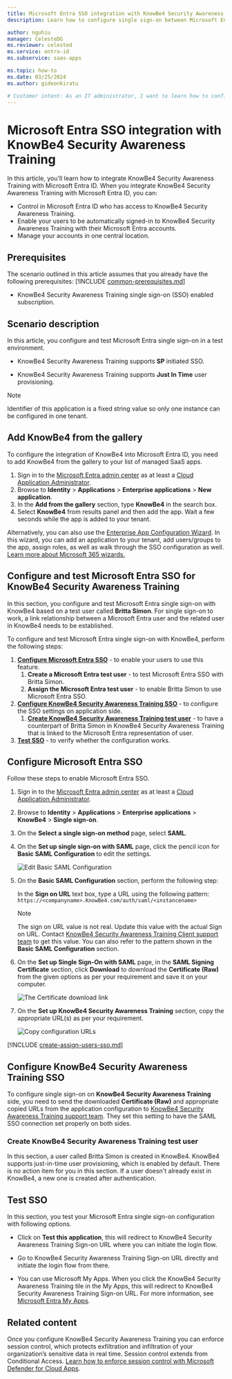 ```yaml
---
title: Microsoft Entra SSO integration with KnowBe4 Security Awareness Training
description: Learn how to configure single sign-on between Microsoft Entra ID and KnowBe4 Security Awareness Training.

author: nguhiu
manager: CelesteDG
ms.reviewer: celested
ms.service: entra-id
ms.subservice: saas-apps

ms.topic: how-to
ms.date: 03/25/2024
ms.author: gideonkiratu

# Customer intent: As an IT administrator, I want to learn how to configure single sign-on between Microsoft Entra ID and KnowBe4 Security Awareness Training so that I can control who has access to KnowBe4 Security Awareness Training, enable automatic sign-in with Microsoft Entra accounts, and manage my accounts in one central location.
---
```

# Microsoft Entra SSO integration with KnowBe4 Security Awareness Training

In this article,  you'll learn how to integrate KnowBe4 Security Awareness Training with Microsoft Entra ID. When you integrate KnowBe4 Security Awareness Training with Microsoft Entra ID, you can:

* Control in Microsoft Entra ID who has access to KnowBe4 Security Awareness Training.
* Enable your users to be automatically signed-in to KnowBe4 Security Awareness Training with their Microsoft Entra accounts.
* Manage your accounts in one central location.

## Prerequisites
The scenario outlined in this article assumes that you already have the following prerequisites:
[!INCLUDE [common-prerequisites.md](~/identity/saas-apps/includes/common-prerequisites.md)]
* KnowBe4 Security Awareness Training single sign-on (SSO) enabled subscription.

## Scenario description

In this article,  you configure and test Microsoft Entra single sign-on in a test environment.

* KnowBe4 Security Awareness Training supports **SP** initiated SSO.

* KnowBe4 Security Awareness Training supports **Just In Time** user provisioning.

> [!NOTE]
> Identifier of this application is a fixed string value so only one instance can be configured in one tenant.

## Add KnowBe4 from the gallery

To configure the integration of KnowBe4 into Microsoft Entra ID, you need to add KnowBe4 from the gallery to your list of managed SaaS apps.

1. Sign in to the [Microsoft Entra admin center](https://entra.microsoft.com) as at least a [Cloud Application Administrator](~/identity/role-based-access-control/permissions-reference.md#cloud-application-administrator).
1. Browse to **Identity** > **Applications** > **Enterprise applications** > **New application**.
1. In the **Add from the gallery** section, type **KnowBe4** in the search box.
1. Select **KnowBe4** from results panel and then add the app. Wait a few seconds while the app is added to your tenant.

 Alternatively, you can also use the [Enterprise App Configuration Wizard](https://portal.office.com/AdminPortal/home?Q=Docs#/azureadappintegration). In this wizard, you can add an application to your tenant, add users/groups to the app, assign roles, as well as walk through the SSO configuration as well. [Learn more about Microsoft 365 wizards.](/microsoft-365/admin/misc/azure-ad-setup-guides)

<a name='configure-and-test-azure-ad-sso-for-knowbe4-security-awareness-training'></a>

## Configure and test Microsoft Entra SSO for KnowBe4 Security Awareness Training

In this section, you configure and test Microsoft Entra single sign-on with KnowBe4 based on a test user called **Britta Simon**.
For single sign-on to work, a link relationship between a Microsoft Entra user and the related user in KnowBe4 needs to be established.

To configure and test Microsoft Entra single sign-on with KnowBe4, perform the following steps:

1. **[Configure Microsoft Entra SSO](#configure-azure-ad-sso)** - to enable your users to use this feature.
    1. **Create a Microsoft Entra test user** - to test Microsoft Entra SSO with Britta Simon.
    1. **Assign the Microsoft Entra test user** - to enable Britta Simon to use Microsoft Entra SSO.
2. **[Configure KnowBe4 Security Awareness Training SSO](#configure-knowbe4-security-awareness-training-sso)** - to configure the SSO settings on application side.
    1. **[Create KnowBe4 Security Awareness Training test user](#create-knowbe4-security-awareness-training-test-user)** - to have a counterpart of Britta Simon in KnowBe4 Security Awareness Training that is linked to the Microsoft Entra representation of user.
3. **[Test SSO](#test-sso)** - to verify whether the configuration works.

<a name='configure-azure-ad-sso'></a>

## Configure Microsoft Entra SSO

Follow these steps to enable Microsoft Entra SSO.

1. Sign in to the [Microsoft Entra admin center](https://entra.microsoft.com) as at least a [Cloud Application Administrator](~/identity/role-based-access-control/permissions-reference.md#cloud-application-administrator).
1. Browse to **Identity** > **Applications** > **Enterprise applications** > **KnowBe4** > **Single sign-on**.
1. On the **Select a single sign-on method** page, select **SAML**.
1. On the **Set up single sign-on with SAML** page, click the pencil icon for **Basic SAML Configuration** to edit the settings.

   ![Edit Basic SAML Configuration](common/edit-urls.png)

1. On the **Basic SAML Configuration** section, perform the following step:

	In the **Sign on URL** text box, type a URL using the following pattern:
    `https://<companyname>.KnowBe4.com/auth/saml/<instancename>`

    > [!NOTE]
	> The sign on URL value is not real. Update this value with the actual Sign on URL. Contact [KnowBe4 Security Awareness Training Client support team](mailto:support@KnowBe4.com) to get this value. You can also refer to the pattern shown in the **Basic SAML Configuration** section.

1. On the **Set up Single Sign-On with SAML** page, in the **SAML Signing Certificate** section, click **Download** to download the **Certificate (Raw)** from the given options as per your requirement and save it on your computer.

	![The Certificate download link](common/certificateraw.png)

6. On the **Set up KnowBe4 Security Awareness Training** section, copy the appropriate URL(s) as per your requirement.

	![Copy configuration URLs](common/copy-configuration-urls.png)

<a name='create-an-azure-ad-test-user'></a>

[!INCLUDE [create-assign-users-sso.md](~/identity/saas-apps/includes/create-assign-users-sso.md)]

## Configure KnowBe4 Security Awareness Training SSO

To configure single sign-on on **KnowBe4 Security Awareness Training** side, you need to send the downloaded **Certificate (Raw)** and appropriate copied URLs from the application configuration to [KnowBe4 Security Awareness Training support team](mailto:support@KnowBe4.com). They set this setting to have the SAML SSO connection set properly on both sides.

### Create KnowBe4 Security Awareness Training test user

In this section, a user called Britta Simon is created in KnowBe4. KnowBe4 supports just-in-time user provisioning, which is enabled by default. There is no action item for you in this section. If a user doesn't already exist in KnowBe4, a new one is created after authentication.

## Test SSO

In this section, you test your Microsoft Entra single sign-on configuration with following options. 

* Click on **Test this application**, this will redirect to KnowBe4 Security Awareness Training Sign-on URL where you can initiate the login flow. 

* Go to KnowBe4 Security Awareness Training Sign-on URL directly and initiate the login flow from there.

* You can use Microsoft My Apps. When you click the KnowBe4 Security Awareness Training tile in the My Apps, this will redirect to KnowBe4 Security Awareness Training Sign-on URL. For more information, see [Microsoft Entra My Apps](/azure/active-directory/manage-apps/end-user-experiences#azure-ad-my-apps).

## Related content

Once you configure KnowBe4 Security Awareness Training you can enforce session control, which protects exfiltration and infiltration of your organization’s sensitive data in real time. Session control extends from Conditional Access. [Learn how to enforce session control with Microsoft Defender for Cloud Apps](/cloud-app-security/proxy-deployment-aad).
